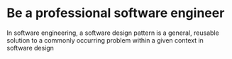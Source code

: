 # Be a professional software engineer
In software engineering, a software design pattern is a general, reusable solution to a commonly occurring problem within a given context in software design
